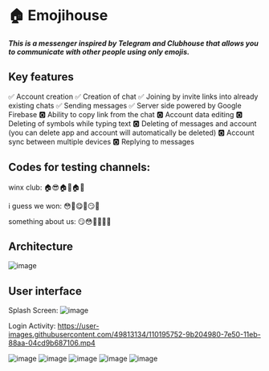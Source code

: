 # 🏠 Emojihouse
___This is a messenger inspired by Telegram and Clubhouse that allows you to communicate with other people using only emojis.___

## Key features
✅ Account creation
✅ Creation of chat
✅ Joining by invite links into already existing chats
✅ Sending messages
✅ Server side powered by Google Firebase
🅾️ Ability to copy link from the chat
🅾️ Account data editing
🅾️ Deleting of symbols while typing text
🅾️ Deleting of messages and account (you can delete app and account will automatically be deleted)
🅾️ Account sync between multiple devices
🅾️ Replying to messages

## Codes for testing channels:
winx club: 🏠😎🏠🤡🏠🤯

i guess we won: 😳🧐😋🤪😏🤯

something about us: 😏😳🧐🏡🤯🧐

## Architecture
![image](https://user-images.githubusercontent.com/49813134/110195864-5cd75a00-7e51-11eb-97af-f3b65695a0d4.png)

## User interface 
Splash Screen:
![image](https://user-images.githubusercontent.com/49813134/110195640-a2932300-7e4f-11eb-8d0d-4640fd08112a.png)

Login Activity:
https://user-images.githubusercontent.com/49813134/110195752-9b204980-7e50-11eb-88aa-04cd9b687106.mp4

![image](https://user-images.githubusercontent.com/49813134/110197304-be9cc180-7e5b-11eb-9950-fc57ffa99230.png)
![image](https://user-images.githubusercontent.com/49813134/110197306-bfcdee80-7e5b-11eb-9b51-07b36af383f0.png)
![image](https://user-images.githubusercontent.com/49813134/110197307-c0668500-7e5b-11eb-9832-b107abd5ebe1.png)
![image](https://user-images.githubusercontent.com/49813134/110197308-c197b200-7e5b-11eb-852c-42e4abd7fa2e.png)
![image](https://user-images.githubusercontent.com/49813134/110197309-c2304880-7e5b-11eb-9650-7a0029ce0953.png)
